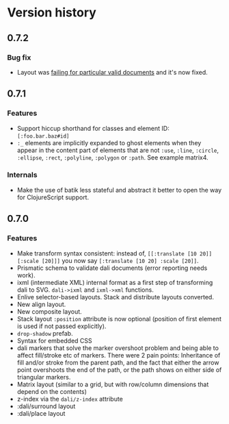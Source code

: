 # Version history

## 0.7.2

### Bug fix

* Layout was
  [failing for particular valid documents](https://github.com/stathissideris/dali/issues/5)
  and it's now fixed.

## 0.7.1

### Features

* Support hiccup shorthand for classes and element ID: `[:foo.bar.baz#id]`
* `:_` elements are implicitly expanded to ghost elements when they
  appear in the content part of elements that are not `:use`, `:line`,
  `:circle`, `:ellipse`, `:rect`, `:polyline`, `:polygon` or `:path`.
  See example matrix4.

### Internals

* Make the use of batik less stateful and abstract it better to open
  the way for ClojureScript support.

## 0.7.0

### Features

* Make transform syntax consistent: instead of, `[[:translate [10 20]]
  [:scale [20]]]` you now say `[:translate [10 20] :scale [20]]`.
* Prismatic schema to validate dali documents (error reporting needs
  work).
* ixml (intermediate XML) internal format as a first step of
  transforming dali to SVG. `dali->ixml` and `ixml->xml` functions.
* Enlive selector-based layouts. Stack and distribute layouts
  converted.
* New align layout.
* New composite layout.
* Stack layout `:position` attribute is now optional (position of
  first element is used if not passed explicitly).
* `drop-shadow` prefab.
* Syntax for embedded CSS
* dali markers that solve the marker overshoot problem and being able
  to affect fill/stroke etc of markers. There were 2 pain points:
  Inheritance of fill and/or stroke from the parent path, and the fact
  that either the arrow point overshoots the end of the path, or the
  path shows on either side of triangular markers.
* Matrix layout (similar to a grid, but with row/column dimensions
  that depend on the contents)
* z-index via the `dali/z-index` attribute
* :dali/surround layout
* :dali/place layout
